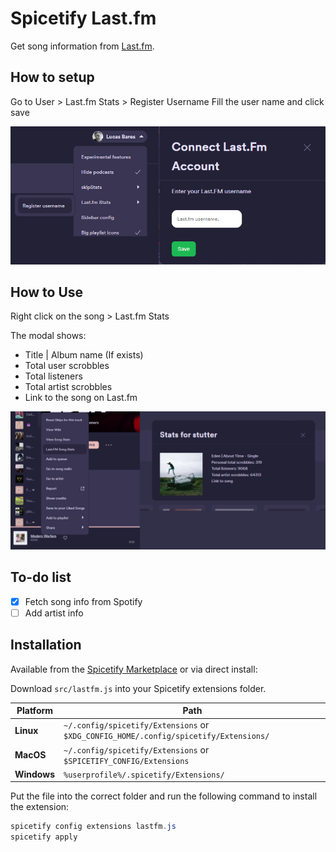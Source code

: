 # Spicetify Last.fm

Get song information from [Last.fm](https://www.last.fm/).

## How to setup

Go to User > Last.fm Stats > Register Username
Fill the user name and click save

![Register Steps](/images/register.png)

## How to Use

Right click on the song > Last.fm Stats

The modal shows:
- Title | Album name (If exists)
- Total user scrobbles
- Total listeners
- Total artist scrobbles
- Link to the song on Last.fm

![Song Stats](/images/how_to_use.png)

## To-do list

- [x] Fetch song info from Spotify
- [ ] Add artist info

## Installation

Available from the [Spicetify Marketplace](https://github.com/CharlieS1103/spicetify-marketplace) or via direct install:

Download `src/lastfm.js` into your Spicetify extensions folder.

| **Platform** | **Path**                                                                               |
|------------|------------------------------------------------------------------------------------------|
| **Linux**      | `~/.config/spicetify/Extensions` or `$XDG_CONFIG_HOME/.config/spicetify/Extensions/` |
| **MacOS**      | `~/.config/spicetify/Extensions` or `$SPICETIFY_CONFIG/Extensions`                   |
| **Windows**    | `%userprofile%/.spicetify/Extensions/`                                               |

Put the file into the correct folder and run the following command to install the extension:

```powershell
spicetify config extensions lastfm.js
spicetify apply
```